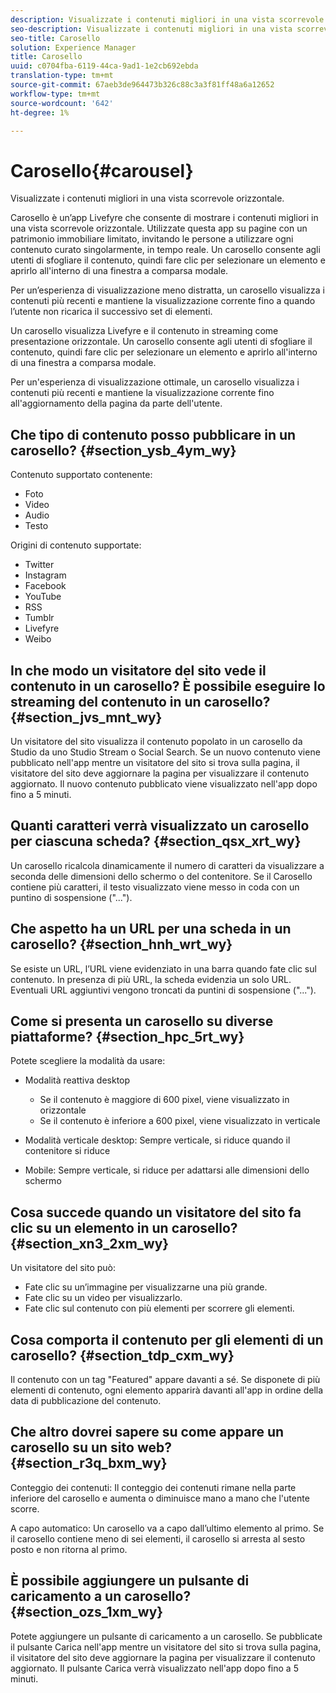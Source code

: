 ```yaml
---
description: Visualizzate i contenuti migliori in una vista scorrevole orizzontale.
seo-description: Visualizzate i contenuti migliori in una vista scorrevole orizzontale.
seo-title: Carosello
solution: Experience Manager
title: Carosello
uuid: c0704fba-6119-44ca-9ad1-1e2cb692ebda
translation-type: tm+mt
source-git-commit: 67aeb3de964473b326c88c3a3f81ff48a6a12652
workflow-type: tm+mt
source-wordcount: '642'
ht-degree: 1%

---
```



# Carosello{#carousel}

Visualizzate i contenuti migliori in una vista scorrevole orizzontale.

Carosello è un’app Livefyre che consente di mostrare i contenuti migliori in una vista scorrevole orizzontale. Utilizzate questa app su pagine con un patrimonio immobiliare limitato, invitando le persone a utilizzare ogni contenuto curato singolarmente, in tempo reale. Un carosello consente agli utenti di sfogliare il contenuto, quindi fare clic per selezionare un elemento e aprirlo all&#39;interno di una finestra a comparsa modale.

Per un’esperienza di visualizzazione meno distratta, un carosello visualizza i contenuti più recenti e mantiene la visualizzazione corrente fino a quando l’utente non ricarica il successivo set di elementi.

Un carosello visualizza Livefyre e il contenuto in streaming come presentazione orizzontale. Un carosello consente agli utenti di sfogliare il contenuto, quindi fare clic per selezionare un elemento e aprirlo all&#39;interno di una finestra a comparsa modale.

Per un&#39;esperienza di visualizzazione ottimale, un carosello visualizza i contenuti più recenti e mantiene la visualizzazione corrente fino all&#39;aggiornamento della pagina da parte dell&#39;utente.

## Che tipo di contenuto posso pubblicare in un carosello? {#section_ysb_4ym_wy}

Contenuto supportato contenente:

* Foto
* Video
* Audio
* Testo

Origini di contenuto supportate:

* Twitter
* Instagram
* Facebook
* YouTube
* RSS
* Tumblr
* Livefyre
* Weibo

## In che modo un visitatore del sito vede il contenuto in un carosello? È possibile eseguire lo streaming del contenuto in un carosello? {#section_jvs_mnt_wy}

Un visitatore del sito visualizza il contenuto popolato in un carosello da Studio da uno Studio Stream o Social Search. Se un nuovo contenuto viene pubblicato nell&#39;app mentre un visitatore del sito si trova sulla pagina, il visitatore del sito deve aggiornare la pagina per visualizzare il contenuto aggiornato. Il nuovo contenuto pubblicato viene visualizzato nell&#39;app dopo fino a 5 minuti.

## Quanti caratteri verrà visualizzato un carosello per ciascuna scheda? {#section_qsx_xrt_wy}

Un carosello ricalcola dinamicamente il numero di caratteri da visualizzare a seconda delle dimensioni dello schermo o del contenitore. Se il Carosello contiene più caratteri, il testo visualizzato viene messo in coda con un puntino di sospensione (&quot;...&quot;).

## Che aspetto ha un URL per una scheda in un carosello? {#section_hnh_wrt_wy}

Se esiste un URL, l’URL viene evidenziato in una barra quando fate clic sul contenuto. In presenza di più URL, la scheda evidenzia un solo URL. Eventuali URL aggiuntivi vengono troncati da puntini di sospensione (&quot;...&quot;).

## Come si presenta un carosello su diverse piattaforme? {#section_hpc_5rt_wy}

Potete scegliere la modalità da usare:

* Modalità reattiva desktop

   * Se il contenuto è maggiore di 600 pixel, viene visualizzato in orizzontale
   * Se il contenuto è inferiore a 600 pixel, viene visualizzato in verticale

* Modalità verticale desktop: Sempre verticale, si riduce quando il contenitore si riduce
* Mobile: Sempre verticale, si riduce per adattarsi alle dimensioni dello schermo

## Cosa succede quando un visitatore del sito fa clic su un elemento in un carosello? {#section_xn3_2xm_wy}

Un visitatore del sito può:

* Fate clic su un’immagine per visualizzarne una più grande.
* Fate clic su un video per visualizzarlo.
* Fate clic sul contenuto con più elementi per scorrere gli elementi.

## Cosa comporta il contenuto per gli elementi di un carosello? {#section_tdp_cxm_wy}

Il contenuto con un tag &quot;Featured&quot; appare davanti a sé. Se disponete di più elementi di contenuto, ogni elemento apparirà davanti all&#39;app in ordine della data di pubblicazione del contenuto.

## Che altro dovrei sapere su come appare un carosello su un sito web? {#section_r3q_bxm_wy}

Conteggio dei contenuti: Il conteggio dei contenuti rimane nella parte inferiore del carosello e aumenta o diminuisce mano a mano che l&#39;utente scorre.

A capo automatico: Un carosello va a capo dall’ultimo elemento al primo. Se il carosello contiene meno di sei elementi, il carosello si arresta al sesto posto e non ritorna al primo.

## È possibile aggiungere un pulsante di caricamento a un carosello? {#section_ozs_1xm_wy}

Potete aggiungere un pulsante di caricamento a un carosello. Se pubblicate il pulsante Carica nell&#39;app mentre un visitatore del sito si trova sulla pagina, il visitatore del sito deve aggiornare la pagina per visualizzare il contenuto aggiornato. Il pulsante Carica verrà visualizzato nell&#39;app dopo fino a 5 minuti.
